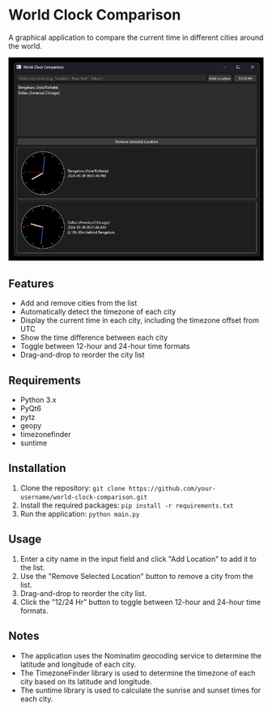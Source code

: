 World Clock Comparison
==========================

A graphical application to compare the current time in different cities around the world.

![pyClock](pyC.png)

Features
--------

*   Add and remove cities from the list
*   Automatically detect the timezone of each city
*   Display the current time in each city, including the timezone offset from UTC
*   Show the time difference between each city
*   Toggle between 12-hour and 24-hour time formats
*   Drag-and-drop to reorder the city list

Requirements
------------

*   Python 3.x
*   PyQt6
*   pytz
*   geopy
*   timezonefinder
*   suntime

Installation
------------

1.  Clone the repository: `git clone https://github.com/your-username/world-clock-comparison.git`
2.  Install the required packages: `pip install -r requirements.txt`
3.  Run the application: `python main.py`

Usage
-----

1.  Enter a city name in the input field and click "Add Location" to add it to the list.
2.  Use the "Remove Selected Location" button to remove a city from the list.
3.  Drag-and-drop to reorder the city list.
4.  Click the "12/24 Hr" button to toggle between 12-hour and 24-hour time formats.

Notes
-----

*   The application uses the Nominatim geocoding service to determine the latitude and longitude of each city.
*   The TimezoneFinder library is used to determine the timezone of each city based on its latitude and longitude.
*   The suntime library is used to calculate the sunrise and sunset times for each city.